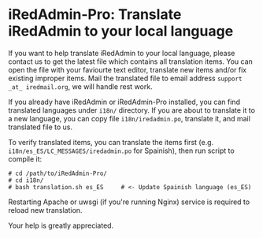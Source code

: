 # iRedAdmin-Pro: Translate iRedAdmin to your local language

If you want to help translate iRedAdmin to your local language, please contact
us to get the latest file which contains all translation items. You can open
the file with your faviourte text editor, translate new items and/or fix existing
improper items. Mail the translated file to email address
`support _at_ iredmail.org`, we will handle rest work.

If you already have iRedAdmin or iRedAdmin-Pro installed, you can find
translated languages under `i18n/` directory. If you are about to translate
it to a new language, you can copy file `i18n/iredadmin.po`, translate it,
and mail translated file to us.

To verify translated items, you can translate the items first (e.g.
`i18n/es_ES/LC_MESSAGES/iredadmin.po` for Spainish), then run script to compile
it:

```
# cd /path/to/iRedAdmin-Pro/
# cd i18n/
# bash translation.sh es_ES     # <- Update Spainish language (es_ES)
```

Restarting Apache or uwsgi (if you're running Nginx) service is required to
reload new translation.

Your help is greatly appreciated.
